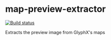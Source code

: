 # map-preview-extractor
[![Build status](https://ci.appveyor.com/api/projects/status/fecsusp4pp0u4f8d/branch/master?svg=true)](https://ci.appveyor.com/project/MikeLankamp/map-preview-extractor/branch/master)

Extracts the preview image from GlyphX's maps
